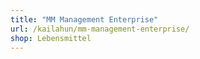 ```yaml
---
title: "MM Management Enterprise"
url: /kailahun/mm-management-enterprise/
shop: Lebensmittel
---
```

